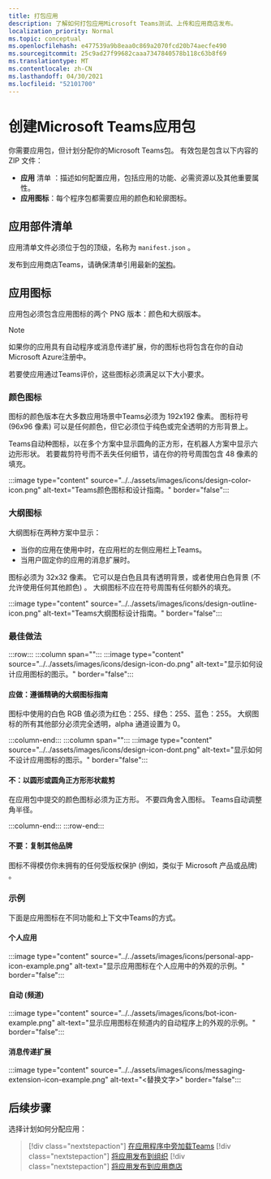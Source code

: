 ```yaml
---
title: 打包应用
description: 了解如何打包应用Microsoft Teams测试、上传和应用商店发布。
localization_priority: Normal
ms.topic: conceptual
ms.openlocfilehash: e477539a9b8eaa0c869a2070fcd20b74aecfe490
ms.sourcegitcommit: 25c9ad27f99682caaa7347840578b118c63b8f69
ms.translationtype: MT
ms.contentlocale: zh-CN
ms.lasthandoff: 04/30/2021
ms.locfileid: "52101700"
---
```

# <a name="create-a-microsoft-teams-app-package"></a>创建Microsoft Teams应用包

你需要应用包，但计划分配你的Microsoft Teams包。 有效包是包含以下内容的 ZIP 文件：

* **应用** 清单 ：描述如何配置应用，包括应用的功能、必需资源以及其他重要属性。
* **应用图标**：每个程序包都需要应用的颜色和轮廓图标。

## <a name="app-manifest"></a>应用部件清单

应用清单文件必须位于包的顶级，名称为 `manifest.json` 。 

发布到应用商店Teams，请确保清单引用最新的[架构](~/resources/schema/manifest-schema.md)。

## <a name="app-icons"></a>应用图标

应用包必须包含应用图标的两个 PNG 版本：颜色和大纲版本。

> [!Note]
> 如果你的应用具有自动程序或消息传递扩展，你的图标也将包含在你的自动Microsoft Azure注册中。

若要使应用通过Teams评价，这些图标必须满足以下大小要求。

### <a name="color-icon"></a>颜色图标

图标的颜色版本在大多数应用场景中Teams必须为 192x192 像素。 图标符号 (96x96 像素) 可以是任何颜色，但它必须位于纯色或完全透明的方形背景上。

Teams自动种图标，以在多个方案中显示圆角的正方形，在机器人方案中显示六边形形状。 若要裁剪符号而不丢失任何细节，请在你的符号周围包含 48 像素的填充。

:::image type="content" source="../../assets/images/icons/design-color-icon.png" alt-text="Teams颜色图标和设计指南。" border="false":::

### <a name="outline-icon"></a>大纲图标

大纲图标在两种方案中显示：

* 当你的应用在使用中时，在应用栏的左侧应用栏上Teams。
* 当用户固定你的应用的消息扩展时。

图标必须为 32x32 像素。 它可以是白色且具有透明背景，或者使用白色背景 (不允许使用任何其他颜色) 。 大纲图标不应在符号周围有任何额外的填充。

:::image type="content" source="../../assets/images/icons/design-outline-icon.png" alt-text="Teams大纲图标设计指南。" border="false":::

### <a name="best-practices"></a>最佳做法

:::row:::
   :::column span="":::
:::image type="content" source="../../assets/images/icons/design-icon-do.png" alt-text="显示如何设计应用图标的图示。" border="false":::

#### <a name="do-follow-the-precise-outline-icon-guidelines"></a>应做：遵循精确的大纲图标指南

图标中使用的白色 RGB 值必须为红色：255、绿色：255、蓝色：255。 大纲图标的所有其他部分必须完全透明，alpha 通道设置为 0。

   :::column-end:::
   :::column span="":::
:::image type="content" source="../../assets/images/icons/design-icon-dont.png" alt-text="显示如何不设计应用图标的图示。" border="false":::

#### <a name="dont-crop-in-a-circular-or-rounded-square-shape"></a>不：以圆形或圆角正方形形状裁剪

在应用包中提交的颜色图标必须为正方形。 不要四角舍入图标。 Teams自动调整角半径。

   :::column-end:::
:::row-end:::

#### <a name="dont-copy-other-brands"></a>不要：复制其他品牌

图标不得模仿你未拥有的任何受版权保护 (例如，类似于 Microsoft 产品或品牌) 。

### <a name="examples"></a>示例

下面是应用图标在不同功能和上下文中Teams的方式。

#### <a name="personal-app"></a>个人应用

:::image type="content" source="../../assets/images/icons/personal-app-icon-example.png" alt-text="显示应用图标在个人应用中的外观的示例。" border="false":::

#### <a name="bot-channel"></a>自动 (频道) 

:::image type="content" source="../../assets/images/icons/bot-icon-example.png" alt-text="显示应用图标在频道内的自动程序上的外观的示例。" border="false":::

#### <a name="messaging-extension"></a>消息传递扩展

:::image type="content" source="../../assets/images/icons/messaging-extension-icon-example.png" alt-text="<替换文字>" border="false":::

## <a name="next-step"></a>后续步骤

选择计划如何分配应用：

> [!div class="nextstepaction"]
> [在应用程序中旁加载Teams](~/concepts/deploy-and-publish/apps-upload.md)
> [!div class="nextstepaction"]
> [将应用发布到组织](/MicrosoftTeams/tenant-apps-catalog-teams?toc=/microsoftteams/platform/toc.json&bc=/MicrosoftTeams/breadcrumb/toc.json)
> [!div class="nextstepaction"]
> [将应用发布到应用商店](~/concepts/deploy-and-publish/appsource/publish.md)
